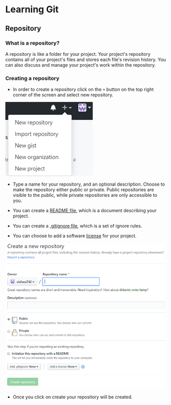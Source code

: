 # Learning Git
## Repository

### What is a repository?

A repository is like a folder for your project. Your project's repository contains all of your project's files and stores each file's revision history. You can also discuss and manage your project's work within the repository.

### Creating a repository

-  In order to create a repository click on the ` + ` button on the top right corner of the screen and select new repository.

<img src="Screenshots/repo1.png">

-  Type a name for your repository, and an optional description. Choose to make the repository either public or private. Public repositories are visible to the public, while private repositories are only accessible to you.

  -  You can create a [README file](https://help.github.com/en/articles/about-readmes), which is a document describing your project. 

  -  You can create a [.gitignore file](https://help.github.com/en/articles/ignoring-files), which is a set of ignore rules. 

  -  You can choose to add a software [license](https://help.github.com/en/articles/licensing-a-repository) for your project. 
  
  <img src="Screenshots/repo2.png" width="500">
  
-  Once you click on create your repository will be created.
